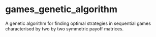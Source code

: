 # games_genetic_algorithm
A genetic algorithm for finding optimal strategies in sequential games characterised by two by two symmetric payoff matrices.

